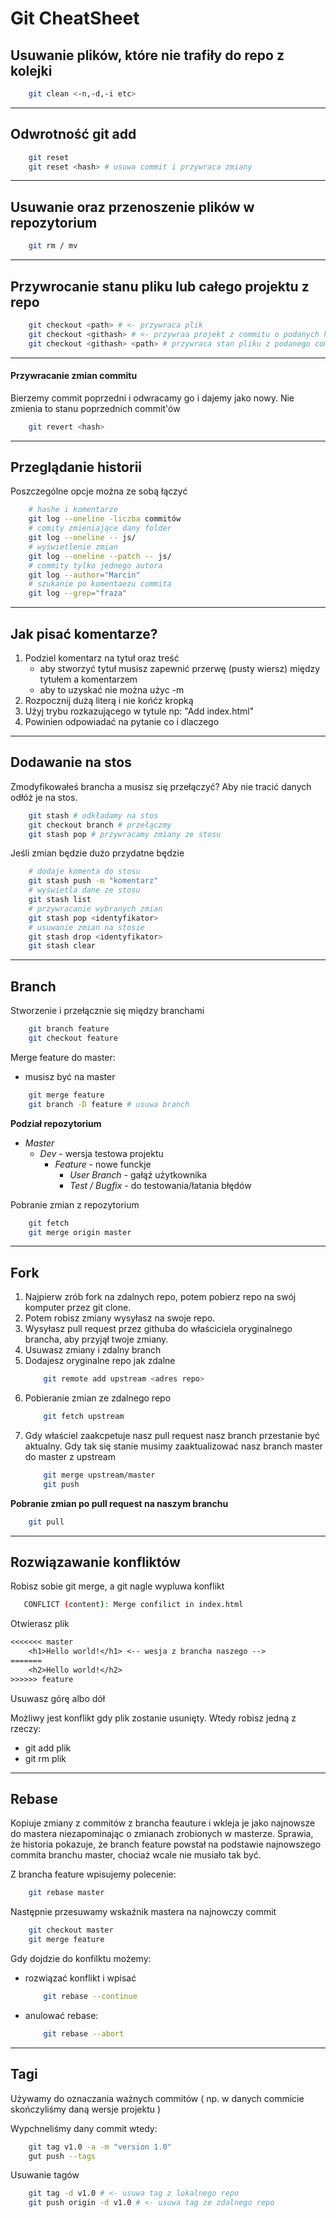# Git CheatSheet

## Usuwanie plików, które nie trafiły do repo z kolejki

```bash
    git clean <-n,-d,-i etc>
```

---

## Odwrotność git add

```bash
    git reset
    git reset <hash> # usuwa commit i przywraca zmiany
```

---

## Usuwanie oraz przenoszenie plików w repozytorium

```bash
    git rm / mv
```

---

## Przywrocanie stanu pliku lub całego projektu z repo

```bash
    git checkout <path> # <- przywraca plik
    git checkout <githash> # <- przywraa projekt z commitu o podanych hashu
    git checkout <githash> <path> # przywraca stan pliku z podanego commitu
```

---

#### Przywracanie zmian commitu

Bierzemy commit poprzedni i odwracamy go i dajemy jako nowy. Nie zmienia to stanu poprzednich commit'ów

```bash
    git revert <hash>
```

---

## Przeglądanie historii

Poszczególne opcje można ze sobą łączyć

```bash
    # hashe i komentarze
    git log --oneline -liczba commitów
    # comity zmieniające dany folder
    git log --oneline -- js/
    # wyświetlenie zmian
    git log --oneline --patch -- js/
    # commity tylko jednego autora
    git log --author="Marcin"
    # szukanie po komentaezu commita
    git log --grep="fraza"
```

---

## Jak pisać komentarze?

1. Podziel komentarz na tytuł oraz treść
   - aby stworzyć tytuł musisz zapewnić przerwę (pusty wiersz) między tytułem a komentarzem
   - aby to uzyskać nie można użyc -m
1. Rozpocznij dużą literą i nie końćz kropką
1. Użyj trybu rozkazującego w tytule np: "Add index.html"
1. Powinien odpowiadać na pytanie co i dlaczego

---

## Dodawanie na stos

Zmodyfikowałeś brancha a musisz się przełączyć? Aby nie tracić danych odłóż je na stos.

```bash
    git stash # odkładamy na stos
    git checkout branch # przełączmy
    git stash pop # przywracamy zmiany ze stosu
```

Jeśli zmian będzie dużo przydatne będzie

```bash
    # dodaje komenta do stosu
    git stash push -m "komentarz"
    # wyświetla dane ze stosu
    git stash list
    # przywracanie wybranych zmian
    git stash pop <identyfikator>
    # usuwanie zmian na stosie
    git stash drop <identyfikator>
    git stash clear
```

---

## Branch

Stworzenie i przełącznie się między branchami

```bash
    git branch feature
    git checkout feature
```

Merge feature do master:

- musisz być na master

```bash
    git merge feature
    git branch -D feature # usuwa branch
```

**Podział repozytorium**

- _Master_
  - _Dev_ - wersja testowa projektu
    - _Feature_ - nowe funckje
      - _User Branch_ - gałąź użytkownika
      - _Test / Bugfix_ - do testowania/łatania błędów

Pobranie zmian z repozytorium

```bash
    git fetch
    git merge origin master
```

---

## Fork

1. Najpierw zrób fork na zdalnych repo, potem pobierz repo na swój komputer przez git clone.
1. Potem robisz zmiany wysyłasz na swoje repo.
1. Wysyłasz pull request przez githuba do właściciela oryginalnego brancha, aby przyjął twoje zmiany.
1. Usuwasz zmiany i zdalny branch
1. Dodajesz oryginalne repo jak zdalne
   ```bash
       git remote add upstream <adres repo>
   ```
1. Pobieranie zmian ze zdalnego repo
   ```bash
       git fetch upstream
   ```
1. Gdy właściel zaakcpetuje nasz pull request nasz branch przestanie być aktualny. Gdy tak się stanie musimy zaaktualizować nasz branch master do master z upstream
   ```bash
       git merge upstream/master
       git push
   ```

**Pobranie zmian po pull request na naszym branchu**

```bash
    git pull
```

---

## Rozwiązawanie konfliktów

Robisz sobie git merge, a git nagle wypluwa konflikt

```bash
   CONFLICT (content): Merge confilict in index.html
```

Otwierasz plik

```txt
<<<<<<< master
    <h1>Hello world!</h1> <-- wesja z brancha naszego -->
=======
    <h2>Hello world!</h2>
>>>>>> feature
```

Usuwasz górę albo dół

Możliwy jest konflikt gdy plik zostanie usunięty. Wtedy robisz jedną z rzeczy:

- git add plik
- git rm plik

---

## Rebase

Kopiuje zmiany z commitów z brancha feauture i wkleja je jako najnowsze do mastera niezapominając o zmianach zrobionych w masterze. Sprawia, że historia pokazuje, że branch feature powstał na podstawie najnowszego commita branchu master, chociaż wcale nie musiało tak być.

Z brancha feature wpisujemy polecenie:

```bash
    git rebase master
```

Następnie przesuwamy wskaźnik mastera na najnowczy commit

```bash
    git checkout master
    git merge feature
```

Gdy dojdzie do konfilktu możemy:

- rozwiązać konflikt i wpisać
  ```bash
      git rebase --continue
  ```
- anulować rebase:
  ```bash
      git rebase --abort
  ```

---

## Tagi

Używamy do oznaczania ważnych commitów ( np. w danych commicie skończyliśmy daną wersje projektu )

Wypchneliśmy dany commit wtedy:

```bash
    git tag v1.0 -a -m "version 1.0"
    gut push --tags
```

Usuwanie tagów

```bash
    git tag -d v1.0 # <- usuwa tag z lokalnego repo
    git push origin -d v1.0 # <- usuwa tag ze zdalnego repo
```
